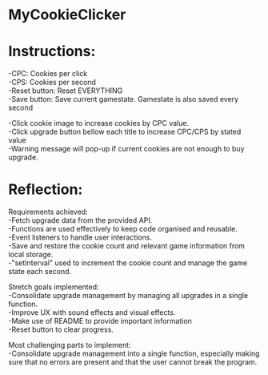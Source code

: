 # MyCookieClicker

# Instructions:

-CPC: Cookies per click \
-CPS: Cookies per second \
-Reset button: Reset EVERYTHING \
-Save button: Save current gamestate. Gamestate is also saved every second

-Click cookie image to increase cookies by CPC value. \
-Click upgrade button bellow each title to increase CPC/CPS by stated value \
-Warning message will pop-up if current cookies are not enough to buy upgrade.

# Reflection:

Requirements achieved: \
-Fetch upgrade data from the provided API. \
-Functions are used effectively to keep code organised and reusable. \
-Event listeners to handle user interactions. \
-Save and restore the cookie count and relevant game information from local storage. \
-"setInterval" used to increment the cookie count and manage the game state each second.

Stretch goals implemented: \
-Consolidate upgrade management by managing all upgrades in a single function. \
-Improve UX with sound effects and visual effects. \
-Make use of README to provide important information \
-Reset button to clear progress.

Most challenging parts to implement: \
-Consolidate upgrade management into a single function, especially making sure that no errors are present and that the user cannot break the program.
